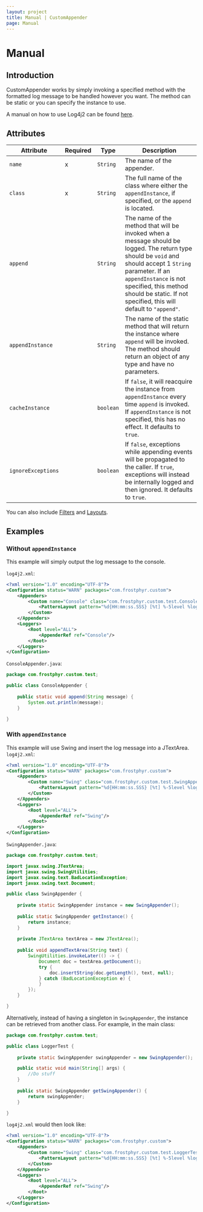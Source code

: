 ```yaml
---
layout: project
title: Manual | CustomAppender
page: Manual
---
```


# Manual

## Introduction

CustomAppender works by simply invoking a specified method with the formatted log message to be handled however you want. The method can be static or you can specify the instance to use.

A manual on how to use Log4j2 can be found [here](https://logging.apache.org/log4j/log4j-2.0/manual/index.html).

## Attributes

| Attribute | Required | Type | Description |
| --- | --- | --- | --- |
| `name` | x | `String` | The name of the appender. |
| `class` | x | `String` | The full name of the class where either the `appendInstance`, if specified, or the `append` is located. |
| `append` | | `String` | The name of the method that will be invoked when a message should be logged. The return type should be `void` and should accept 1 `String` parameter. If an `appendInstance` is not specified, this method should be static. If not specified, this will default to `"append"`. |
| `appendInstance` | | `String` | The name of the static method that will return the instance where `append` will be invoked. The method should return an object of any type and have no parameters. |
| `cacheInstance` | | `boolean` | If `false`, it will reacquire the instance from `appendInstance` every time `append` is invoked. If `appendInstance` is not specified, this has no effect. It defaults to `true`. |
| `ignoreExceptions` | | `boolean` | If `false`, exceptions while appending events will be propagated to the caller. If `true`, exceptions will instead be internally logged and then ignored. It defaults to `true`. |

You can also include [Filters](https://logging.apache.org/log4j/2.0/manual/filters.html) and [Layouts](https://logging.apache.org/log4j/2.x/manual/layouts.html).

## Examples

### Without `appendInstance`

This example will simply output the log message to the console.

`log4j2.xml`:
```xml
<?xml version="1.0" encoding="UTF-8"?>
<Configuration status="WARN" packages="com.frostphyr.custom">
	<Appenders>
		<Custom name="Console" class="com.frostphyr.custom.test.ConsoleAppender">
			<PatternLayout pattern="%d{HH:mm:ss.SSS} [%t] %-5level %logger{36} - %msg%n"/>
		</Custom>
	</Appenders>
	<Loggers>
		<Root level="ALL">
			<AppenderRef ref="Console"/>
		</Root>
	</Loggers>
</Configuration>
```

`ConsoleAppender.java`:

```java
package com.frostphyr.custom.test;

public class ConsoleAppender {
	
	public static void append(String message) {
		System.out.println(message);
	}

}
```

### With `appendInstance`

This example will use Swing and insert the log message into a JTextArea.
`log4j2.xml`:

```xml
<?xml version="1.0" encoding="UTF-8"?>
<Configuration status="WARN" packages="com.frostphyr.custom">
	<Appenders>
		<Custom name="Swing" class="com.frostphyr.custom.test.SwingAppender" append="appendTextArea" appendInstance="getInstance">
			<PatternLayout pattern="%d{HH:mm:ss.SSS} [%t] %-5level %logger{36} - %msg%n"/>
		</Custom>
	</Appenders>
	<Loggers>
		<Root level="ALL">
			<AppenderRef ref="Swing"/>
		</Root>
	</Loggers>
</Configuration>
```

`SwingAppender.java`:
```java
package com.frostphyr.custom.test;

import javax.swing.JTextArea;
import javax.swing.SwingUtilities;
import javax.swing.text.BadLocationException;
import javax.swing.text.Document;

public class SwingAppender {
	
	private static SwingAppender instance = new SwingAppender();
	
	public static SwingAppender getInstance() {
		return instance;
	}
	
	private JTextArea textArea = new JTextArea();
	
	public void appendTextArea(String text) {
		SwingUtilities.invokeLater(() -> {
			Document doc = textArea.getDocument();
			try {
				doc.insertString(doc.getLength(), text, null);
			} catch (BadLocationException e) {
			}
		});
	}

}

```

Alternatively, instead of having a singleton in `SwingAppender`, the instance can be retrieved from another class. For example, in the main class:

```java
package com.frostphyr.custom.test;

public class LoggerTest {
	
	private static SwingAppender swingAppender = new SwingAppender();

	public static void main(String[] args) {
		//Do stuff
	}
	
	public static SwingAppender getSwingAppender() {
		return swingAppender;
	}

}
```

`log4j2.xml` would then look like:

```xml
<?xml version="1.0" encoding="UTF-8"?>
<Configuration status="WARN" packages="com.frostphyr.custom">
	<Appenders>
		<Custom name="Swing" class="com.frostphyr.custom.test.LoggerTest" append="appendTextArea" appendInstance="getSwingAppender">
			<PatternLayout pattern="%d{HH:mm:ss.SSS} [%t] %-5level %logger{36} - %msg%n"/>
		</Custom>
	</Appenders>
	<Loggers>
		<Root level="ALL">
			<AppenderRef ref="Swing"/>
		</Root>
	</Loggers>
</Configuration>
```